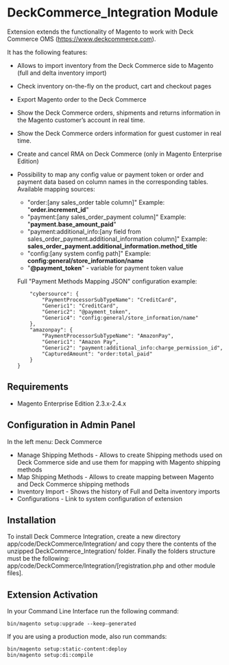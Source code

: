 # DeckCommerce_Integration Module

Extension extends the functionality of Magento to work with Deck Commerce OMS (https://www.deckcommerce.com).

It has the following features:

- Allows to import inventory from the Deck Commerce side to Magento (full and delta inventory import)
- Check inventory on-the-fly on the product, cart and checkout pages
- Export Magento order to the Deck Commerce
- Show the Deck Commerce orders, shipments and returns information in the Magento customer’s account in real time.
- Show the Deck Commerce orders information for guest customer in real time.
- Create and cancel RMA on Deck Commerce (only in Magento Enterprise Edition)
- Possibility to map any config value or payment token or order and payment data based on column names in the corresponding tables. Available mapping sources:
  - "order:[any sales_order table column]" Example: "**order.increment_id**"
  - "payment:[any sales_order_payment column]" Example: "**payment.base_amount_paid**"
  - "payment:additional_info:[any field from sales_order_payment.additional_information column]" Example: **sales_order_payment.additional_information.method_title**
  - "config:[any system config path]" Example: **config:general/store_information/name**
  - "**@payment_token**" - variable for payment token value
  
  Full "Payment Methods Mapping JSON" configuration example:

    ```{
        "cybersource": {
            "PaymentProcessorSubTypeName": "CreditCard",
            "Generic1": "CreditCard",
            "Generic2": "@payment_token",
            "Generic4": "config:general/store_information/name"
        },
        "amazonpay": {
            "PaymentProcessorSubTypeName": "AmazonPay",
            "Generic1": "Amazon Pay",
            "Generic2": "payment:additional_info:charge_permission_id",
            "CapturedAmount": "order:total_paid"
        }
    }
    ```



## Requirements
  * Magento Enterprise Edition 2.3.x-2.4.x

## Configuration in Admin Panel

In the left menu: Deck Commerce 

- Manage Shipping Methods - Allows to create Shipping methods used on Deck Commerce side and use them for mapping with Magento shipping methods
- Map Shipping Methods - Allows to create mapping between Magento and Deck Commerce shipping methods
- Inventory Import - Shows the history of Full and Delta inventory imports 
- Configurations - Link to system configuration of extension

## Installation

To install Deck Commerce Integration, create a new directory app/code/DeckCommerce/Integration/ 
and copy there the contents of the unzipped DeckCommerce_Integration/ folder.
Finally the folders structure must be the following: app/code/DeckCommerce/Integration/[registration.php and other module files].

## Extension Activation

In your Command Line Interface run the following command:

```
bin/magento setup:upgrade --keep-generated
```

If you are using a production mode, also run commands:

```
bin/magento setup:static-content:deploy
bin/magento setup:di:compile
```
